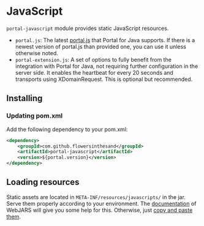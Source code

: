 # JavaScript
`portal-javascript` module provides static JavaScript resources.
* `portal.js`: The latest [portal.js](https://github.com/flowersinthesand/portal-java/blob/master/javascript/src/main/resources/META-INF/resources/javascripts/portal.js) that Portal for Java supports. If there is a newest version of portal.js than provided one, you can use it unless otherwise noted.
* `portal-extension.js`: A set of options to fully benefit from the integration with Portal for Java, not requiring further configuration in the server side. It enables the heartbeat for every 20 seconds and transports using XDomainRequest. This is optional but recommended.
 
## Installing
### Updating pom.xml
Add the following dependency to your pom.xml:
```xml
<dependency>
    <groupId>com.github.flowersinthesand</groupId>
    <artifactId>portal-javascript</artifactId>
    <version>${portal.version}</version>
</dependency>
```

## Loading resources
Static assets are located in `META-INF/resources/javascripts/` in the jar. Serve them properly according to your environment. The [documentation](http://www.webjars.org/documentation) of WebJARS will give you some help for this. Otherwise, just [copy and paste them](https://github.com/flowersinthesand/portal-java/tree/master/javascript/src/main/resources/META-INF/resources/javascripts).